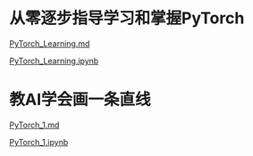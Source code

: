 
# 从零逐步指导学习和掌握PyTorch

[PyTorch_Learning.md](PyTorch_Learning.md)

[PyTorch_Learning.ipynb](PyTorch_Learning.ipynb)


# 教AI学会画一条直线

[PyTorch_1.md](PyTorch_1.md)

[PyTorch_1.ipynb](PyTorch_1.ipynb)







